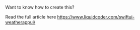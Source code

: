 Want to know how to create this?

Read the  full article here https://www.liquidcoder.com/swiftui-weatherappui/
